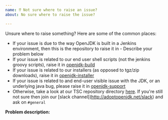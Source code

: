 ```yaml
---
name: ⁉️ Not sure where to raise an issue?
about: No sure where to raise the issue?

---
```


Unsure where to raise something? Here are some of the common places:

- If your issue is due to the way OpenJDK is built in a Jenkins environment, then this is the repository to raise it in - Describe your problem below
- If your issue is related to our end user shell scripts (not the jenkins groovy scripts), raise it in [openjdk-build](https://github.com/AdoptOpenJDK/openjdk-build/)
- If your issue is related to our installers (as opposed to tgz/zip downloads), raise it in [openjdk-installer](https://github.com/AdoptOpenJDK/openjdk-installer/)
- If your issue is related to and end-user visible issue with the JDK, or an underlying java bug, please raise it in [openjdk-support](https://github.com/AdoptOpenJDK/openjdk-support/issues)
- Otherwise, take a look at our TSC repository directory [here](https://github.com/AdoptOpenJDK/TSC/#dependent-projects). If you're still not sure then join our [slack channel[(http://adoptopenjdk.net/slack) and ask on `#general`

**Problem description:**
